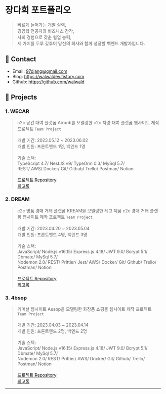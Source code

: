 # 장다희 포트폴리오      
> 빠르게 늘어가는 개발 실력,<br>
> 경영학 전공자의 비즈니스 감각,<br>
> 사회 경험으로 갖춘 협업 능력,<br>
> 세 가지를 두루 갖추어 당신의 회사와 함께 성장할 백엔드 개발자입니다.

## 📍 Contact
- Email: 97djang@gmail.com
- Blog: https://walwaldev.tistory.com
- Github: https://github.com/walwald
      
## 📍 Projects
### 1. WECAR
> c2c 공간 대여 플랫폼 Airbnb를 모델링한 c2c 차량 대여 플랫폼 웹사이트 제작 프로젝트 `Team Project` <br><br>
개발 기간: 2023.05.12 ~ 2023.06.02 <br>
개발 인원: 프론트엔드 1명, 백엔드 1명 <br><br>
기술 스택: <br>
TypeScript 4.7/ NestJS v9/ TypeOrm 0.3/ MySql 5.7/ <br>
REST/ AWS/ Docker/ Git/ Github/ Trello/ Postman/ Notion
<br><br>
[프로젝트 Repository](https://github.com/walwald/WECAR)<br>
[회고록](https://walwaldev.tistory.com)<br>

### 2. DREAM
> c2c 명품 경매 거래 플랫폼 KREAM을 모델링한 레고 제품 c2c 경매 거래 플랫폼 웹사이트 제작 프로젝트 `Team Project` <br><br>
개발 기간: 2023.04.20 ~ 2023.05.04 <br>
개발 인원: 프론트엔드 4명, 백엔드 3명 <br><br>
기술 스택:      
JavaScript/ Node.js v16.15/ Express.js 4.18/ JWT 9.0/ Bcrypt 5.1/ Dbmate/ MySql 5.7/       
Nodemon 2.0/ REST/ Prittier/ Jest/ AWS/ Docker/ Git/ Github/ Trello/ Postman/ Notion    <br><br>
[프로젝트 Repository](https://github.com/walwald/44-2nd-Dream-backend)<br>
[회고록](https://walwaldev.tistory.com/57)<br>

### 3. 4bsop
> 커머셜 웹사이트 Aesop을 모델링한 화장품 쇼핑몰 웹사이트 제작 프로젝트 `Team Project` <br><br>
개발 기간: 2023.04.03 ~ 2023.04.14 <br>
개발 인원: 프론트엔드 2명, 백엔드 2명 <br><br>
기술 스택:      
JavaScript/ Node.js v16.15/ Express.js 4.18/ JWT 9.0/ Bcrypt 5.1/ Dbmate/ MySql 5.7/       
Nodemon 2.0/ REST/ Prittier/ AWS/ Docker/ Git/ Github/ Trello/ Postman/ Notion    <br><br>
[프로젝트 Repository](https://github.com/walwald/44-1st-four-branch-backend)<br>
[회고록](https://walwaldev.tistory.com/49)


***
